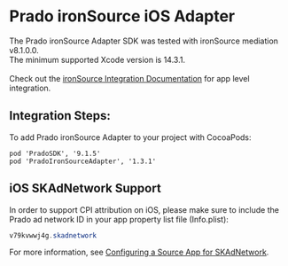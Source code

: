 # Prado ironSource iOS Adapter

The Prado ironSource Adapter SDK was tested with ironSource mediation v8.1.0.0.<BR> 
The minimum supported Xcode version is 14.3.1.<BR><BR>
Check out the [ironSource Integration Documentation](https://developers.is.com/ironsource-mobile/ios/ios-sdk/) for app level integration.

## Integration Steps:

To add Prado ironSource Adapter to your project with CocoaPods:
```
pod 'PradoSDK', '9.1.5'
pod 'PradoIronSourceAdapter', '1.3.1'
```

## iOS SKAdNetwork Support

In order to support CPI attribution on iOS, please make sure to include the Prado ad network ID in your app property list file (Info.plist):

```java
v79kvwwj4g.skadnetwork	
```
For more information, see [Configuring a Source App for SKAdNetwork](https://developer.apple.com/documentation/storekit/skadnetwork/configuring_a_source_app).
